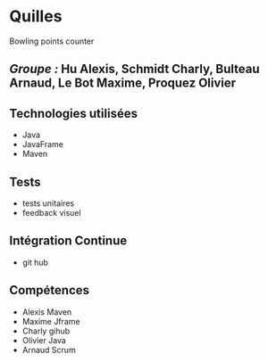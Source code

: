 # Quilles
Bowling points counter
## *Groupe :* Hu Alexis, Schmidt Charly, Bulteau Arnaud, Le Bot Maxime, Proquez Olivier

## Technologies utilisées
- Java
- JavaFrame
- Maven

## Tests
- tests unitaires
- feedback visuel

## Intégration Continue
- git hub

## Compétences
- Alexis Maven
- Maxime Jframe
- Charly gihub
- Olivier Java
- Arnaud Scrum
